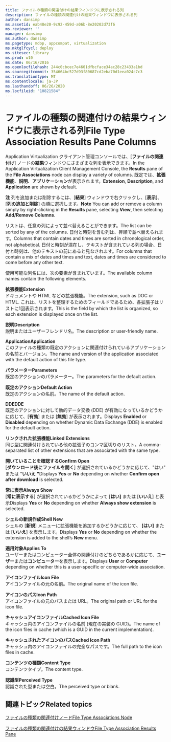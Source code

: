 ```yaml
---
title: ファイルの種類の関連付けの結果ウィンドウに表示される列
description: ファイルの種類の関連付けの結果ウィンドウに表示される列
author: dansimp
ms.assetid: eab48e20-9c92-459d-a06b-8e20202d73f6
ms.reviewer: ''
manager: dansimp
ms.author: dansimp
ms.pagetype: mdop, appcompat, virtualization
ms.mktglfcycl: deploy
ms.sitesec: library
ms.prod: w10
ms.date: 06/16/2016
ms.openlocfilehash: 244c0cbcec7e4601dfbcface34ac28c23433a1bd
ms.sourcegitcommit: 354664bc527d93f80687cd2eba70d1eea024c7c3
ms.translationtype: MT
ms.contentlocale: ja-JP
ms.lasthandoff: 06/26/2020
ms.locfileid: "10821584"
---
```

# <span data-ttu-id="6d148-103">ファイルの種類の関連付けの結果ウィンドウに表示される列</span><span class="sxs-lookup"><span data-stu-id="6d148-103">File Type Association Results Pane Columns</span></span>


<span data-ttu-id="6d148-104">Application Virtualization クライアント管理コンソールでは、[**ファイルの関連付け**] ノードの**結果**ウィンドウにさまざまな列を表示できます。</span><span class="sxs-lookup"><span data-stu-id="6d148-104">In the Application Virtualization Client Management Console, the **Results** pane of the **File Associations** node can display a variety of columns.</span></span> <span data-ttu-id="6d148-105">既定では、**拡張機能**、**説明**、**アプリケーション**が表示されます。</span><span class="sxs-lookup"><span data-stu-id="6d148-105">**Extension**, **Description**, and **Application** are shown by default.</span></span>

<span data-ttu-id="6d148-106">**注** 列を追加または削除するには、[**結果**] ウィンドウで右クリックし、[**表示**]、[**列の追加と削除**] の順に選択します。</span><span class="sxs-lookup"><span data-stu-id="6d148-106">**Note** You can add or remove a column simply by right-clicking in the **Results** pane, selecting **View**, then selecting **Add/Remove Columns**.</span></span>

 

<span data-ttu-id="6d148-107">リストは、任意の列によって並べ替えることができます。</span><span class="sxs-lookup"><span data-stu-id="6d148-107">The list can be sorted by any of the columns.</span></span> <span data-ttu-id="6d148-108">日付と時刻を含む列は、昇順で並べ替えられます。</span><span class="sxs-lookup"><span data-stu-id="6d148-108">Columns that contain dates and times are sorted in chronological order, not alphabetical.</span></span> <span data-ttu-id="6d148-109">日付と時刻が混在し、テキストが含まれている列の場合、日付と時刻は、他のテキストの前にあると見なされます。</span><span class="sxs-lookup"><span data-stu-id="6d148-109">For columns that contain a mix of dates and times and text, dates and times are considered to come before any other text.</span></span>

<span data-ttu-id="6d148-110">使用可能な列名には、次の要素が含まれています。</span><span class="sxs-lookup"><span data-stu-id="6d148-110">The available column names contain the following elements.</span></span>

<a href="" id="extension"></a>**<span data-ttu-id="6d148-111">拡張機能</span><span class="sxs-lookup"><span data-stu-id="6d148-111">Extension</span></span>**  
<span data-ttu-id="6d148-112">ドキュメントや HTML などの拡張機能。</span><span class="sxs-lookup"><span data-stu-id="6d148-112">The extension, such as DOC or HTML.</span></span> <span data-ttu-id="6d148-113">これは、リストを整理するためのフィールドであるため、各拡張子はリストに1回表示されます。</span><span class="sxs-lookup"><span data-stu-id="6d148-113">This is the field by which the list is organized, so each extension is displayed once on the list.</span></span>

<a href="" id="description"></a>**<span data-ttu-id="6d148-114">説明</span><span class="sxs-lookup"><span data-stu-id="6d148-114">Description</span></span>**  
<span data-ttu-id="6d148-115">説明またはユーザーフレンドリ名。</span><span class="sxs-lookup"><span data-stu-id="6d148-115">The description or user-friendly name.</span></span>

<a href="" id="application"></a>**<span data-ttu-id="6d148-116">Application</span><span class="sxs-lookup"><span data-stu-id="6d148-116">Application</span></span>**  
<span data-ttu-id="6d148-117">このファイルの種類の既定のアクションに関連付けられているアプリケーションの名前とバージョン。</span><span class="sxs-lookup"><span data-stu-id="6d148-117">The name and version of the application associated with the default action of this file type.</span></span>

<a href="" id="parameters"></a>**<span data-ttu-id="6d148-118">パラメーター</span><span class="sxs-lookup"><span data-stu-id="6d148-118">Parameters</span></span>**  
<span data-ttu-id="6d148-119">既定のアクションのパラメーター。</span><span class="sxs-lookup"><span data-stu-id="6d148-119">The parameters for the default action.</span></span>

<a href="" id="default-action"></a>**<span data-ttu-id="6d148-120">既定のアクション</span><span class="sxs-lookup"><span data-stu-id="6d148-120">Default Action</span></span>**  
<span data-ttu-id="6d148-121">既定のアクションの名前。</span><span class="sxs-lookup"><span data-stu-id="6d148-121">The name of the default action.</span></span>

<a href="" id="dde"></a>**<span data-ttu-id="6d148-122">DDE</span><span class="sxs-lookup"><span data-stu-id="6d148-122">DDE</span></span>**  
<span data-ttu-id="6d148-123">既定のアクションに対して動的データ交換 (DDE) が有効になっているかどうかに応じて、[**有効**] または [**無効**] が表示されます。</span><span class="sxs-lookup"><span data-stu-id="6d148-123">Displays **Enabled** or **Disabled** depending on whether Dynamic Data Exchange (DDE) is enabled for the default action.</span></span>

<a href="" id="linked-extensions"></a>**<span data-ttu-id="6d148-124">リンクされた拡張機能</span><span class="sxs-lookup"><span data-stu-id="6d148-124">Linked Extensions</span></span>**  
<span data-ttu-id="6d148-125">同じ型に関連付けられている他の拡張子のコンマ区切りのリスト。</span><span class="sxs-lookup"><span data-stu-id="6d148-125">A comma-separated list of other extensions that are associated with the same type.</span></span>

<a href="" id="confirm-open"></a>**<span data-ttu-id="6d148-126">開いていることを確認する</span><span class="sxs-lookup"><span data-stu-id="6d148-126">Confirm Open</span></span>**  
<span data-ttu-id="6d148-127">[**ダウンロード後にファイルを開く**] が選択されているかどうかに応じて、"はい" または "**いいえ** **"**</span><span class="sxs-lookup"><span data-stu-id="6d148-127">Displays **Yes** or **No** depending on whether **Confirm open after download** is selected.</span></span>

<a href="" id="always-show"></a>**<span data-ttu-id="6d148-128">常に表示</span><span class="sxs-lookup"><span data-stu-id="6d148-128">Always Show</span></span>**  
<span data-ttu-id="6d148-129">[**常に表示する**] が選択されているかどうかによって [**はい]** または [**いいえ**] と表示</span><span class="sxs-lookup"><span data-stu-id="6d148-129">Displays **Yes** or **No** depending on whether **Always show extension** is selected.</span></span>

<a href="" id="shell-new"></a>**<span data-ttu-id="6d148-130">シェルの新規作成</span><span class="sxs-lookup"><span data-stu-id="6d148-130">Shell New</span></span>**  
<span data-ttu-id="6d148-131">シェルの [**新規**] メニューに拡張機能を追加するかどうかに応じて、 **[はい]** または [**いいえ**] を表示します。</span><span class="sxs-lookup"><span data-stu-id="6d148-131">Displays **Yes** or **No** depending on whether the extension is added to the shell’s **New** menu.</span></span>

<a href="" id="applies-to"></a>**<span data-ttu-id="6d148-132">適用対象</span><span class="sxs-lookup"><span data-stu-id="6d148-132">Applies To</span></span>**  
<span data-ttu-id="6d148-133">ユーザーまたはコンピューター全体の関連付けのどちらであるかに応じて、**ユーザー**または**コンピューター**を表示します。</span><span class="sxs-lookup"><span data-stu-id="6d148-133">Displays **User** or **Computer** depending on whether this is a user-specific or computer-wide association.</span></span>

<a href="" id="icon-file"></a>**<span data-ttu-id="6d148-134">アイコンファイル</span><span class="sxs-lookup"><span data-stu-id="6d148-134">Icon File</span></span>**  
<span data-ttu-id="6d148-135">アイコンファイルの元の名前。</span><span class="sxs-lookup"><span data-stu-id="6d148-135">The original name of the icon file.</span></span>

<a href="" id="icon-path"></a>**<span data-ttu-id="6d148-136">アイコンのパス</span><span class="sxs-lookup"><span data-stu-id="6d148-136">Icon Path</span></span>**  
<span data-ttu-id="6d148-137">アイコンファイルの元のパスまたは URL。</span><span class="sxs-lookup"><span data-stu-id="6d148-137">The original path or URL for the icon file.</span></span>

<a href="" id="cached-icon-file"></a>**<span data-ttu-id="6d148-138">キャッシュアイコンファイル</span><span class="sxs-lookup"><span data-stu-id="6d148-138">Cached Icon File</span></span>**  
<span data-ttu-id="6d148-139">キャッシュ内のアイコンファイルの名前 (現在の実装の GUID)。</span><span class="sxs-lookup"><span data-stu-id="6d148-139">The name of the icon files in cache (which is a GUID in the current implementation).</span></span>

<a href="" id="cached-icon-path"></a>**<span data-ttu-id="6d148-140">キャッシュされたアイコンのパス</span><span class="sxs-lookup"><span data-stu-id="6d148-140">Cached Icon Path</span></span>**  
<span data-ttu-id="6d148-141">キャッシュ内のアイコンファイルの完全なパスです。</span><span class="sxs-lookup"><span data-stu-id="6d148-141">The full path to the icon files in cache.</span></span>

<a href="" id="content-type"></a>**<span data-ttu-id="6d148-142">コンテンツの種類</span><span class="sxs-lookup"><span data-stu-id="6d148-142">Content Type</span></span>**  
<span data-ttu-id="6d148-143">コンテンツタイプ。</span><span class="sxs-lookup"><span data-stu-id="6d148-143">The content type.</span></span>

<a href="" id="perceived-type"></a>**<span data-ttu-id="6d148-144">認識型</span><span class="sxs-lookup"><span data-stu-id="6d148-144">Perceived Type</span></span>**  
<span data-ttu-id="6d148-145">認識された型または空白。</span><span class="sxs-lookup"><span data-stu-id="6d148-145">The perceived type or blank.</span></span>

## <span data-ttu-id="6d148-146">関連トピック</span><span class="sxs-lookup"><span data-stu-id="6d148-146">Related topics</span></span>


[<span data-ttu-id="6d148-147">ファイルの種類の関連付けノード</span><span class="sxs-lookup"><span data-stu-id="6d148-147">File Type Associations Node</span></span>](file-type-associations-node-client.md)

[<span data-ttu-id="6d148-148">ファイルの種類の関連付けの結果ウィンドウ</span><span class="sxs-lookup"><span data-stu-id="6d148-148">File Type Association Results Pane</span></span>](file-type-association-results-pane.md)

 

 





